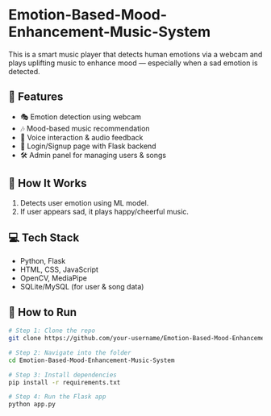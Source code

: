 # Emotion-Based-Mood-Enhancement-Music-System

This is a smart music player that detects human emotions via a webcam and plays uplifting music to enhance mood — especially when a sad emotion is detected.

## 🧠 Features

- 🎭 Emotion detection using webcam
- 🎶 Mood-based music recommendation
- 🎤 Voice interaction & audio feedback
- 🔐 Login/Signup page with Flask backend
- 🛠️ Admin panel for managing users & songs

## 📸 How It Works

1. Detects user emotion using ML model.
2. If user appears sad, it plays happy/cheerful music.

## 💻 Tech Stack

- Python, Flask
- HTML, CSS, JavaScript
- OpenCV, MediaPipe
- SQLite/MySQL (for user & song data)


## 🚀 How to Run

```bash
# Step 1: Clone the repo
git clone https://github.com/your-username/Emotion-Based-Mood-Enhancement-Music-System.git

# Step 2: Navigate into the folder
cd Emotion-Based-Mood-Enhancement-Music-System

# Step 3: Install dependencies
pip install -r requirements.txt

# Step 4: Run the Flask app
python app.py
